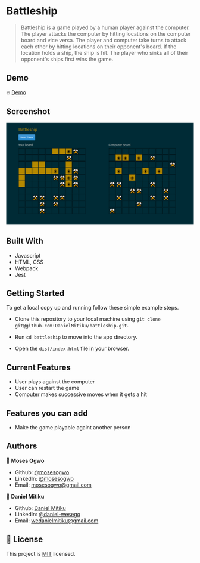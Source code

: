# Battleship

> Battleship is a game played by a human player against the computer. The player attacks the computer by hitting locations on the computer board and vice versa. The player and computer take turns to attack each other by hitting locations on their opponent's board. If the location holds a ship, the ship is hit. The player who sinks all of their opponent's ships first wins the game. 

## Demo

🔥 [Demo](https://rawcdn.githack.com/DanielMitiku/battleship/126ea723ff76f7db65f0803178434633c6c7bf3c/dist/index.html)

## Screenshot

<img src="./battleship.png">

## Built With

- Javascript
- HTML, CSS
- Webpack
- Jest

## Getting Started

To get a local copy up and running follow these simple example steps.

 - Clone this repository to your local machine using ```git clone git@github.com:DanielMitiku/battleship.git```.

 - Run ```cd battleship``` to move into the app directory.

 - Open the ```dist/index.html``` file in your browser.


## Current Features

- User plays against the computer
- User can restart the game
- Computer makes successive moves when it gets a hit

## Features you can add

- Make the game playable againt another person

## Authors

👤 **Moses Ogwo**

- Github: [@mosesogwo](https://github.com/mosesogwo)
- LinkedIn: [@mosesogwo](https://www.linkedin.com/in/mosesogwo/)
- Email: mosesogwo@gmail.com

👤 **Daniel Mitiku**

- Github: [Daniel Mitiku](https://github.com/DanielMitiku)
- LinkedIn: [@daniel-wesego](https://www.linkedin.com/in/daniel-wesego/)
- Email: wedanielmitiku@gmail.com


## 📝 License

This project is [MIT](http://www.tldrlegal.com/license/mit-license) licensed.
